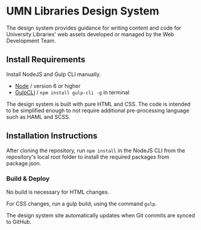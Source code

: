 # UMN Libraries Design System
The design system provides guidance for writing content and code for University Libraries' web assets developed or managed by the Web Development Team.

## Install Requirements
Install NodeJS and Gulp CLI manually.
* [Node](https://nodejs.org/en/download/) / version 6 or higher
* [GulpCLI](http://gulpjs.com/) / `npm install gulp-cli -g` in terminal

The design system is built with pure HTML and CSS. The code is intended to be simplified enough to not require additional pre-processing language such as HAML and SCSS.

## Installation Instructions
After cloning the repository, run `npm install` in the NodeJS CLI from the repository's local root folder to install the required packages from package.json.

### Build & Deploy
No build is necessary for HTML changes.

For CSS changes, run a gulp build, using the command `gulp`.

The design system site automatically updates when Git commits are synced to GitHub.
